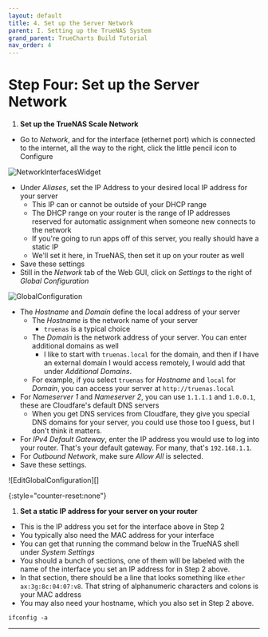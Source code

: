 ```yaml
---
layout: default
title: 4. Set up the Server Network
parent: I. Setting up the TrueNAS System
grand_parent: TrueCharts Build Tutorial
nav_order: 4
---
```



# Step Four: Set up the Server Network

1. **Set up the TrueNAS Scale Network**
- Go to *Network*, and for the interface (ethernet port) which is connected to the internet, all the way to the right, click the little pencil icon to Configure

![NetworkInterfacesWidget][imgNetworkInterfacesWidget]

- Under *Aliases*, set the IP Address to your desired local IP address for your server
    - This IP can or cannot be outside of your DHCP range
    - The DHCP range on your router is the range of IP addresses reserved for automatic assignment when someone new connects to the network
    - If you're going to run apps off of this server, you really should have a static IP
    - We'll set it here, in TrueNAS, then set it up on your router as well
- Save these settings
- Still in the *Network* tab of the Web GUI, click on *Settings* to the right of *Global Configuration*

![GlobalConfiguration][imgGlobalConfiguration]

- The *Hostname* and *Domain* define the local address of your server
    - The *Hostname* is the network name of your server
        - ```truenas``` is a typical choice  
    - The *Domain* is the network address of your server. You can enter additional domains as well
        - I like to start with ```truenas.local``` for the domain, and then if I have an external domain I would access remotely, I would add that under *Additional Domains*.  
    - For example, if you select ```truenas``` for *Hostname* and ```local``` for *Domain*, you can access your server at ```http://truenas.local```
- For *Nameserver 1* and *Nameserver 2*, you can use ```1.1.1.1``` and ```1.0.0.1```, these are Cloudfare's default DNS servers
    - When you get DNS services from Cloudfare, they give you special DNS domains for your server, you could use those too I guess, but I don't think it matters.
- For *IPv4 Default Gateway*, enter the IP address you would use to log into your router. That's your default gateway. For many, that's ```192.168.1.1```.
- For *Outbound Network*, make sure *Allow All* is selected.
- Save these settings.

![EditGlobalConfiguration][]

{:style="counter-reset:none"}
1. **Set a static IP address for your server on your router**
- This is the IP address you set for the interface above in Step 2
- You typically also need the MAC address for your interface
- You can get that running the command below in the TrueNAS shell under *System Settings*
- You should a bunch of sections, one of them will be labeled with the name of the interface you set an IP address for in Step 2 above.
- In that section, there should be a line that looks something like ```ether ax:3g:8c:04:07:v8```. That string of alphanumeric characters and colons is your MAC address
- You may also need your hostname, which you also set in Step 2 above.
```
ifconfig -a
```

----

[imgNetworkInterfacesWidget]: https://www.truenas.com/docs/images/SCALE/Network/NetworkInterfacesWidget.png
[imgGlobalConfiguration]: https://www.truenas.com/docs/images/SCALE/Network/GlobalConfiguration.png
[imgEditGlobalConfiguration]: https://www.truenas.com/docs/images/SCALE/Network/EditGlobalConfiguration.png